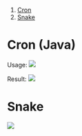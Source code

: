  1. [Cron](#Cron (Java))
 2. [Snake](#Snake)

# Cron (Java)

Usage: 
![](https://r96922081.github.io/images/cron1.png)

Result:
![](https://r96922081.github.io/images/cron2.png)


# Snake
![](https://r96922081.github.io/images/snake.png)
